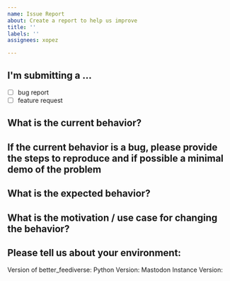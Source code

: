 ```yaml
---
name: Issue Report
about: Create a report to help us improve
title: ''
labels: ''
assignees: xopez

---
```


## I'm submitting a ...

- [ ] bug report
- [ ] feature request

## What is the current behavior?

## If the current behavior is a bug, please provide the steps to reproduce and if possible a minimal demo of the problem

## What is the expected behavior?

## What is the motivation / use case for changing the behavior?

## Please tell us about your environment:

Version of better_feediverse:
Python Version:
Mastodon Instance Version:
